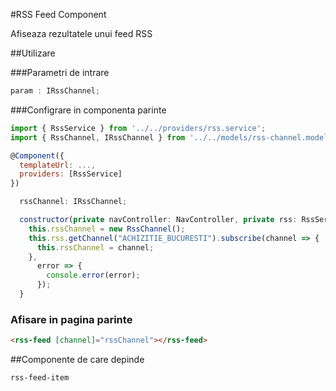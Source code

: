 
#RSS Feed Component

Afiseaza rezultatele unui feed RSS

##Utilizare

###Parametri de intrare

```javascript
param : IRssChannel;
```

###Configrare in componenta parinte

```javascript
import { RssService } from '../../providers/rss.service';
import { RssChannel, IRssChannel } from '../../models/rss-channel.model';

@Component({
  templateUrl: ...,
  providers: [RssService]
})

  rssChannel: IRssChannel;

  constructor(private navController: NavController, private rss: RssService) {
    this.rssChannel = new RssChannel();
    this.rss.getChannel("ACHIZITIE_BUCURESTI").subscribe(channel => {
      this.rssChannel = channel;
    },
      error => {
        console.error(error);
      });
  }

```

### Afisare in pagina parinte

```html
<rss-feed [channel]="rssChannel"></rss-feed>
```

##Componente de care depinde

`rss-feed-item`